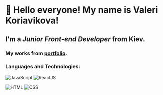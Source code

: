 # 👋 Hello everyone! My name is **Valeri Koriavikova**!
## I'm a *Junior Front-end Developer* from Kiev.
### My works from [portfolio](https://github.com/LeoMorgan113/LeoMorgan113.github.io).
### Languages and Technologies:
![JavaScript](https://img.shields.io/badge/-JavaScript-ffffff?style=for-the-badge&logo=javascript)
![ReactJS](https://img.shields.io/badge/-ReactJS-ffffff?style=for-the-badge&logo=reactjs)

![HTML](https://img.shields.io/badge/-HTML-ffffff?style=for-the-badge&logo=html5)
![CSS](https://img.shields.io/badge/-CSS-ffffff?style=for-the-badge&logo=css3)
<!--
**LeoMorgan113/LeoMorgan113** is a ✨ _special_ ✨ repository because its `README.md` (this file) appears on your GitHub profile.

Here are some ideas to get you started:

- 🔭 I’m currently working on ...
- 🌱 I’m currently learning ...
- 👯 I’m looking to collaborate on ...
- 🤔 I’m looking for help with ...
- 💬 Ask me about ...
- 📫 How to reach me: ...
- 😄 Pronouns: ...
- ⚡ Fun fact: ...
-->
